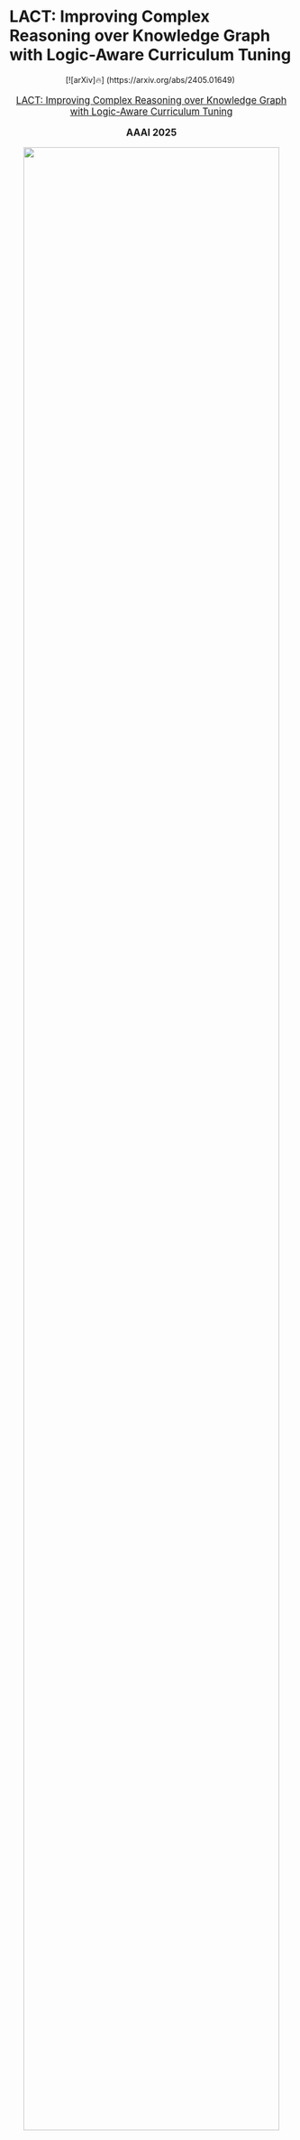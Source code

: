 # LACT: Improving Complex Reasoning over Knowledge Graph with Logic-Aware Curriculum Tuning
<div align="center">
[![arXiv]🔥] (https://arxiv.org/abs/2405.01649)&nbsp;
</div>
</div>
<p align="center" style="font-size: larger;">
  <a href="https://arxiv.org/abs/2405.01649">LACT: Improving Complex Reasoning over Knowledge Graph with Logic-Aware Curriculum Tuning</a>
</p>

<div>
  <p align="center" style="font-size: larger;">
    <strong>AAAI 2025</strong>
  </p>
</div>

<p align="center">
<img src="(figure/scheme.jpg)" width=95%>
<p>

<br>

## Installation

1. Prepre python >=3.10
2. Install other pip packages via `pip3 install -r requirements.txt`.
